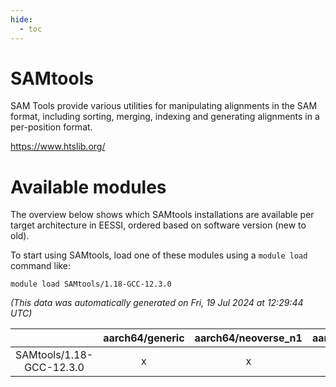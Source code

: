 ```yaml
---
hide:
  - toc
---
```


SAMtools
========


SAM Tools provide various utilities for manipulating alignments in the SAM format,  including sorting, merging, indexing and generating alignments in a per-position format.

https://www.htslib.org/
# Available modules


The overview below shows which SAMtools installations are available per target architecture in EESSI, ordered based on software version (new to old).

To start using SAMtools, load one of these modules using a `module load` command like:

```shell
module load SAMtools/1.18-GCC-12.3.0
```

*(This data was automatically generated on Fri, 19 Jul 2024 at 12:29:44 UTC)*  

| |aarch64/generic|aarch64/neoverse_n1|aarch64/neoverse_v1|x86_64/generic|x86_64/amd/zen2|x86_64/amd/zen3|x86_64/intel/haswell|x86_64/intel/skylake_avx512|
| :---: | :---: | :---: | :---: | :---: | :---: | :---: | :---: | :---: |
|SAMtools/1.18-GCC-12.3.0|x|x|x|x|x|x|x|x|
